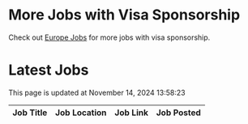 # More Jobs with Visa Sponsorship

Check out [Europe Jobs](https://github.com/sureshparimi/europejobs#latest-jobs) for more jobs with visa sponsorship.

# Latest Jobs

This page is updated at November 14, 2024 13:58:23

| Job Title | Job Location | Job Link | Job Posted |
| --- | --- | --- | --- |
